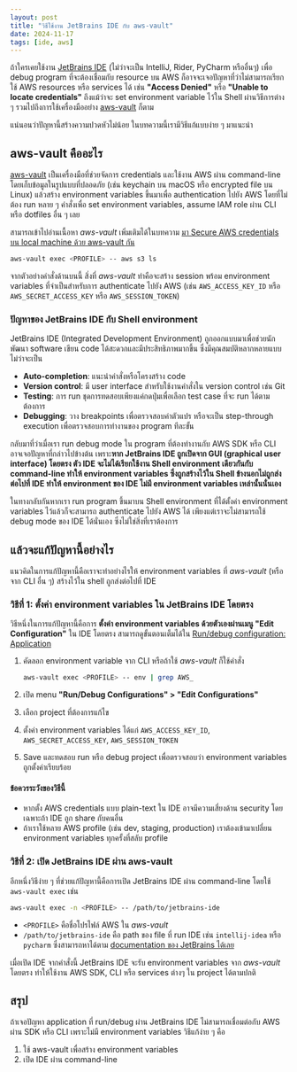 ```yaml
---
layout: post
title: "วิธีใช้งาน JetBrains IDE กับ aws-vault"
date: 2024-11-17
tags: [ide, aws]
---
```


ถ้าใครเคยใช้งาน [JetBrains IDE](https://www.jetbrains.com/ides/) (ไม่ว่าจะเป็น IntelliJ, Rider, PyCharm หรืออื่นๆ) เพื่อ debug program ที่จะต้องเชื่อมกับ resource บน AWS ก็อาจจะเจอปัญหาที่ว่าไม่สามารถเรียกใช้ AWS resources หรือ services ได้ เช่น **"Access Denied"** หรือ **"Unable to locate credentials"** ถึงแม้ว่าจะ set environment variable ไว้ใน Shell ผ่านวิธีการต่าง ๆ รวมไปถึงการใช้เครื่องมืออย่าง [aws-vault](https://github.com/99designs/aws-vault) ก็ตาม  

แน่นอนว่าปัญหานี้สร้างความปวดหัวไม่น้อย ในบทความนี้เรามีวิธีแก้แบบง่าย ๆ มาแนะนำ

## aws-vault คืออะไร

[aws-vault](https://github.com/99designs/aws-vault) เป็นเครื่องมือที่ช่วยจัดการ credentials และใช้งาน AWS ผ่าน command-line โดยเก็บข้อมูลในรูปแบบที่ปลอดภัย (เช่น keychain บน macOS หรือ encrypted file บน Linux) แล้วสร้าง environment variables ขึ้นมาเพื่อ authentication ไปยัง AWS โดยที่ไม่ต้อง run หลาย ๆ คำสั่งเพื่อ set environment variables, assume IAM role ผ่าน CLI หรือ dotfiles อื่น ๆ เลย  

สามารถเข้าไปอ่านเนื้อหา *aws-vault* เพิ่มเติมได้ในบทความ [มา Secure AWS credentials บน local machine ด้วย aws-vault กัน](https://medium.com/nontechcompany/%E0%B8%A1%E0%B8%B2-secure-aws-credentials-%E0%B8%9A%E0%B8%99-local-machine-%E0%B8%94%E0%B9%89%E0%B8%A7%E0%B8%A2-aws-vault-%E0%B8%81%E0%B8%B1%E0%B8%99-75079ca97efd) 

```bash
aws-vault exec <PROFILE> -- aws s3 ls
```  

จากตัวอย่างคำสั่งด้านบนนี้ สิ่งที่ *aws-vault* ทำคือจะสร้าง session พร้อม environment variables ที่จำเป็นสำหรับการ authenticate ไปยัง AWS (เช่น `AWS_ACCESS_KEY_ID` หรือ `AWS_SECRET_ACCESS_KEY` หรือ `AWS_SESSION_TOKEN`)

### ปัญหาของ JetBrains IDE กับ Shell environment  

JetBrains IDE (Integrated Development Environment) ถูกออกแบบมาเพื่อช่วยนักพัฒนา software เขียน code ได้สะดวกและมีประสิทธิภาพมากขึ้น ซึ่งมีคุณสมบัติหลากหลายแบบไม่ว่าจะเป็น

- **Auto-completion**: แนะนำคำสั่งหรือโครงสร้าง code
- **Version control**: มี user interface สำหรับใช้งานคำสั่งใน version control เช่น Git
- **Testing**: การ run ชุดการทดสอบเพียงแค่กดปุ่มเพื่อเลือก test case ที่จะ run ได้ตามต้องการ
- **Debugging**: วาง breakpoints เพื่อตรวจสอบค่าตัวแปร หรือจะเป็น step-through execution เพื่อตรวจสอบการทำงานของ program ทีละขั้น

กลับมาที่ว่าเมื่อเรา run debug mode ใน program ที่ต้องทำงานกับ AWS SDK หรือ CLI อาจเจอปัญหาที่กล่าวไปข้างต้น เพราะ**หาก JetBrains IDE ถูกเปิดจาก GUI (graphical user interface) โดยตรง ตัว IDE จะไม่ได้เรียกใช้งาน Shell environment เดียวกันกับ command-line ทำให้ environment variables ซึ่งถูกสร้างไว้ใน Shell ข้างนอกไม่ถูกส่งต่อไปที่ IDE ทำให้ environment ของ IDE ไม่มี environment variables เหล่านั้นนั่นเอง**  

ในทางกลับกันหากเรา run program ขึ้นมาบน Shell environment ที่ได้ตั้งค่า environment variables ไว้แล้วก็จะสามารถ authenticate ไปยัง AWS ได้ เพียงแต่เราจะไม่สามารถใช้ debug mode ของ IDE ได้นั่นเอง ซึ่งไม่ใช่สิ่งที่เราต้องการ  

## แล้วจะแก้ปัญหานี้อย่างไร

แนวคิดในการแก้ปัญหานี้คือเราจะทำอย่างไรให้ environment variables ที่ *aws-vault* (หรือจาก CLI อื่น ๆ) สร้างไว้ใน shell ถูกส่งต่อไปที่ IDE  

### วิธีที่ 1: ตั้งค่า environment variables ใน JetBrains IDE โดยตรง

วิธีหนึ่งในการแก้ปัญหานี้คือการ **ตั้งค่า environment variables ด้วยตัวเองผ่านเมนู "Edit Configuration"** ใน IDE โดยตรง สามารถดูขั้นตอนเต็มได้ใน [Run/debug configuration: Application](https://www.jetbrains.com/help/idea/run-debug-configuration-java-application.html)

1. คัดลอก environment variable จาก CLI หรือถ้าใช้ *aws-vault* ก็ใช้คำสั่ง

    ```bash
    aws-vault exec <PROFILE> -- env | grep AWS_
    ```

2. เปิด menu **"Run/Debug Configurations" > "Edit Configurations"** 
3. เลือก project ที่ต้องการแก้ไข
4. ตั้งค่า environment variables ได้แก่ `AWS_ACCESS_KEY_ID`, `AWS_SECRET_ACCESS_KEY`, `AWS_SESSION_TOKEN`
5. Save และทดสอบ run หรือ debug project เพื่อตรวจสอบว่า environment variables ถูกตั้งค่าเรียบร้อย  

#### ข้อควรระวังของวิธีนี้  
- หากตั้ง AWS credentials แบบ plain-text ใน IDE อาจมีความเสี่ยงด้าน security โดยเฉพาะถ้า IDE ถูก share กับคนอื่น
- ถ้าเราใช้หลาย AWS profile (เช่น dev, staging, production) เราต้องเข้ามาเปลี่ยน environment variables ทุกครั้งที่สลับ profile   

### วิธีที่ 2: เปิด JetBrains IDE ผ่าน aws-vault

อีกหนึ่งวิธีง่าย ๆ ที่ช่วยแก้ปัญหานี้คือการเปิด JetBrains IDE ผ่าน command-line โดยใช้ `aws-vault exec` เช่น  

```bash
aws-vault exec -n <PROFILE> -- /path/to/jetbrains-ide
```  

- `<PROFILE>` คือชื่อโปรไฟล์ AWS ใน *aws-vault*  
- `/path/to/jetbrains-ide` คือ path ของ file ที่ run IDE เช่น `intellij-idea` หรือ `pycharm` ซึ่งสามารถหาได้ตาม [documentation ของ JetBrains ได้เลย](https://www.jetbrains.com/help/idea/working-with-the-ide-features-from-command-line.html#macos)  

เมื่อเปิด IDE จากคำสั่งนี้ JetBrains IDE จะรับ environment variables จาก *aws-vault* โดยตรง ทำให้ใช้งาน AWS SDK, CLI หรือ services ต่างๆ ใน project ได้ตามปกติ

## สรุป  

ถ้าเจอปัญหา application ที่ run/debug ผ่าน JetBrains IDE ไม่สามารถเชื่อมต่อกับ AWS ผ่าน SDK หรือ CLI เพราะไม่มี environment variables วิธีแก้ง่าย ๆ คือ  
1. ใช้ aws-vault เพื่อสร้าง environment variables  
2. เปิด IDE ผ่าน command-line
